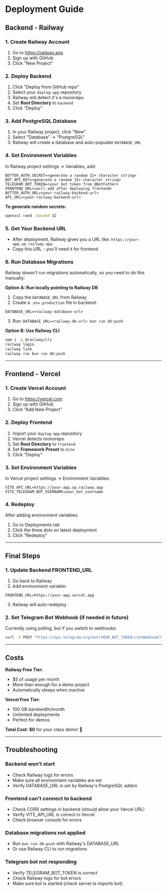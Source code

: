 # Deployment Guide

## Backend - Railway

### 1. Create Railway Account
1. Go to https://railway.app
2. Sign up with GitHub
3. Click "New Project"

### 2. Deploy Backend
1. Click "Deploy from GitHub repo"
2. Select your `daylog-app` repository
3. Railway will detect it's a monorepo
4. Set **Root Directory** to `backend`
5. Click "Deploy"

### 3. Add PostgreSQL Database
1. In your Railway project, click "New"
2. Select "Database" → "PostgreSQL"
3. Railway will create a database and auto-populate `DATABASE_URL`

### 4. Set Environment Variables
In Railway project settings → Variables, add:

```
BETTER_AUTH_SECRET=<generate a random 32+ character string>
BOT_API_KEY=<generate a random 32+ character string>
TELEGRAM_BOT_TOKEN=<your bot token from @BotFather>
FRONTEND_URL=<will add after deploying frontend>
BETTER_AUTH_URL=<your-railway-backend-url>
API_URL=<your-railway-backend-url>
```

**To generate random secrets:**
```bash
openssl rand -base64 32
```

### 5. Get Your Backend URL
- After deployment, Railway gives you a URL like: `https://your-app.up.railway.app`
- Copy this URL - you'll need it for frontend

### 6. Run Database Migrations
Railway doesn't run migrations automatically, so you need to do this manually:

**Option A: Run locally pointing to Railway DB**
1. Copy the `DATABASE_URL` from Railway
2. Create a `.env.production` file in backend:
```
DATABASE_URL=<railway-database-url>
```
3. Run: `DATABASE_URL=<railway-db-url> bun run db:push`

**Option B: Use Railway CLI**
```bash
npm i -g @railway/cli
railway login
railway link
railway run bun run db:push
```

---

## Frontend - Vercel

### 1. Create Vercel Account
1. Go to https://vercel.com
2. Sign up with GitHub
3. Click "Add New Project"

### 2. Deploy Frontend
1. Import your `daylog-app` repository
2. Vercel detects monorepo
3. Set **Root Directory** to `frontend`
4. Set **Framework Preset** to `Vite`
5. Click "Deploy"

### 3. Set Environment Variables
In Vercel project settings → Environment Variables:

```
VITE_API_URL=https://your-app.up.railway.app
VITE_TELEGRAM_BOT_USERNAME=your_bot_username
```

### 4. Redeploy
After adding environment variables:
1. Go to Deployments tab
2. Click the three dots on latest deployment
3. Click "Redeploy"

---

## Final Steps

### 1. Update Backend FRONTEND_URL
1. Go back to Railway
2. Add environment variable:
```
FRONTEND_URL=https://your-app.vercel.app
```
3. Railway will auto-redeploy

### 2. Set Telegram Bot Webhook (if needed in future)
Currently using polling, but if you switch to webhooks:
```bash
curl -X POST "https://api.telegram.org/bot<YOUR_BOT_TOKEN>/setWebhook?url=https://your-app.up.railway.app/api/bot/webhook"
```

---

## Costs

**Railway Free Tier:**
- $5 of usage per month
- More than enough for a demo project
- Automatically sleeps when inactive

**Vercel Free Tier:**
- 100 GB bandwidth/month
- Unlimited deployments
- Perfect for demos

**Total Cost: $0** for your class demo! 🎉

---

## Troubleshooting

### Backend won't start
- Check Railway logs for errors
- Make sure all environment variables are set
- Verify DATABASE_URL is set by Railway's PostgreSQL addon

### Frontend can't connect to backend
- Check CORS settings in backend (should allow your Vercel URL)
- Verify VITE_API_URL is correct in Vercel
- Check browser console for errors

### Database migrations not applied
- Run `bun run db:push` with Railway's DATABASE_URL
- Or use Railway CLI to run migrations

### Telegram bot not responding
- Verify TELEGRAM_BOT_TOKEN is correct
- Check Railway logs for bot errors
- Make sure bot is started (check server.ts imports bot)
